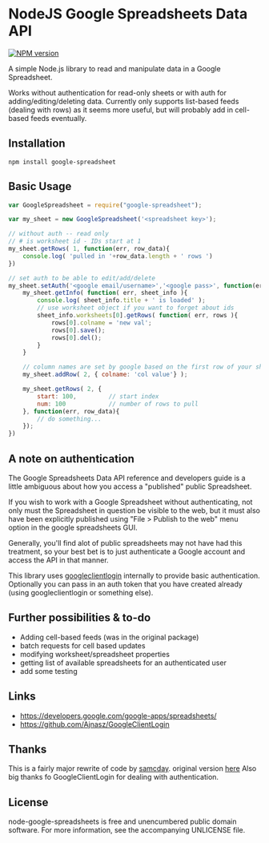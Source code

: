 # NodeJS Google Spreadsheets Data API

[![NPM version](https://badge.fury.io/js/google-spreadsheet.png)](http://badge.fury.io/js/google-spreadsheet)

A simple Node.js library to read and manipulate data in a Google Spreadsheet.

Works without authentication for read-only sheets or with auth for adding/editing/deleting data. Currently only supports list-based feeds (dealing with rows) as it seems more useful, but will probably add in cell-based feeds eventually.


## Installation

```
npm install google-spreadsheet
```


## Basic Usage

``` javascript
var GoogleSpreadsheet = require("google-spreadsheet");

var my_sheet = new GoogleSpreadsheet('<spreadsheet key>');

// without auth -- read only
// # is worksheet id - IDs start at 1
my_sheet.getRows( 1, function(err, row_data){
	console.log( 'pulled in '+row_data.length + ' rows ')
})

// set auth to be able to edit/add/delete
my_sheet.setAuth('<google email/username>','<google pass>', function(err){
	my_sheet.getInfo( function( err, sheet_info ){
		console.log( sheet_info.title + ' is loaded' );
		// use worksheet object if you want to forget about ids
		sheet_info.worksheets[0].getRows( function( err, rows ){
			rows[0].colname = 'new val';
			rows[0].save();
			rows[0].del();
		}
	}

	// column names are set by google based on the first row of your sheet
	my_sheet.addRow( 2, { colname: 'col value'} );

	my_sheet.getRows( 2, {
		start: 100,			// start index
		num: 100			// number of rows to pull
	}, function(err, row_data){
		// do something...
	});
})
```


## A note on authentication

The Google Spreadsheets Data API reference and developers guide is a little ambiguous about how you access a "published" public Spreadsheet.

If you wish to work with a Google Spreadsheet without authenticating, not only 
must the Spreadsheet in question be visible to the web, but it must also have 
been explicitly published using "File > Publish to the web" menu option in the google spreadsheets GUI.

Generally, you'll find alot of public spreadsheets may not have had this 
treatment, so your best bet is to just authenticate a Google account and 
access the API in that manner.

This library uses [googleclientlogin](https://github.com/Ajnasz/GoogleClientLogin) internally to provide basic authentication. Optionally you can pass in an auth token that you have created already (using googleclientlogin or something else).


## Further possibilities & to-do

- Adding cell-based feeds (was in the original package)
- batch requests for cell based updates
- modifying worksheet/spreadsheet properties
- getting list of available spreadsheets for an authenticated user
- add some testing

## Links

- <https://developers.google.com/google-apps/spreadsheets/>
- <https://github.com/Ajnasz/GoogleClientLogin>


## Thanks
This is a fairly major rewrite of code by [samcday](https://github.com/samcday). original version [here](https://github.com/samcday/node-google-spreadsheets)
Also big thanks fo GoogleClientLogin for dealing with authentication.


## License
node-google-spreadsheets is free and unencumbered public domain software. For more information, see the accompanying UNLICENSE file.
